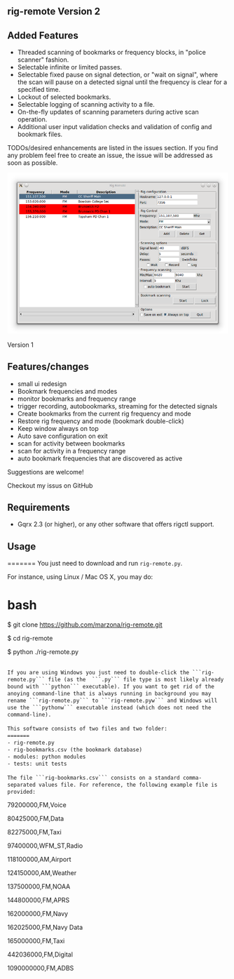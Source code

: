 rig-remote Version 2
-------------------------------

Added Features
--------------

- Threaded scanning of bookmarks or frequency blocks, in "police scanner" fashion.
- Selectable infinite or limited passes.
- Selectable fixed pause on signal detection, or "wait on signal", where the scan will pause on a detected signal until the frequency is clear for a specified time.
- Lockout of selected bookmarks.
- Selectable logging of scanning activity to a file.
- On-the-fly updates of scanning parameters during active scan operation.
- Additional user input validation checks and validation of config and bookmark files.

TODOs/desired enhancements are listed in the issues section.
If you find any problem feel free to create an issue, the issue will be addressed as soon as possible.

![rig-remote-linux](https://github.com/Marzona/rig-remote/blob/master/screenshots/rig-remote-fork.png)


Version 1

Features/changes
--

- small ui redesign
- Bookmark frequencies and modes
- monitor bookmarks and frequency range
- trigger recording, autobookmarks, streaming for the detected signals
- Create bookmarks from the current rig frequency and mode
- Restore rig frequency and mode (bookmark double-click)
- Keep window always on top
- Auto save configuration on exit
- scan for activity between bookmarks
- scan for activity in a frequency range
- auto bookmark frequencies that are discovered as active

Suggestions are welcome!

Checkout my issus on GitHub

Requirements
---

- Gqrx 2.3 (or higher), or any other software that offers rigctl support.

Usage
---

=======
You just need to download and run ```rig-remote.py```.

For instance, using Linux / Mac OS X, you may do:

bash
=======
$ git clone https://github.com/marzona/rig-remote.git

$ cd rig-remote

$ python ./rig-remote.py

```

If you are using Windows you just need to double-click the ```rig-remote.py``` file (as the  ```.py``` file type is most likely already bound with ```python``` executable). If you want to get rid of the anoying command-line that is always running in background you may rename ```rig-remote.py``` to ```rig-remote.pyw``` and Windows will use the ```pythonw``` executable instead (which does not need the command-line).

This software consists of two files and two folder:
=======
- rig-remote.py
- rig-bookmarks.csv (the bookmark database)
- modules: python modules
- tests: unit tests

The file ```rig-bookmarks.csv``` consists on a standard comma-separated values file. For reference, the following example file is provided:

```
79200000,FM,Voice

80425000,FM,Data

82275000,FM,Taxi

97400000,WFM_ST,Radio

118100000,AM,Airport

124150000,AM,Weather

137500000,FM,NOAA

144800000,FM,APRS

162000000,FM,Navy

162025000,FM,Navy Data

165000000,FM,Taxi

442036000,FM,Digital

1090000000,FM,ADBS
```

